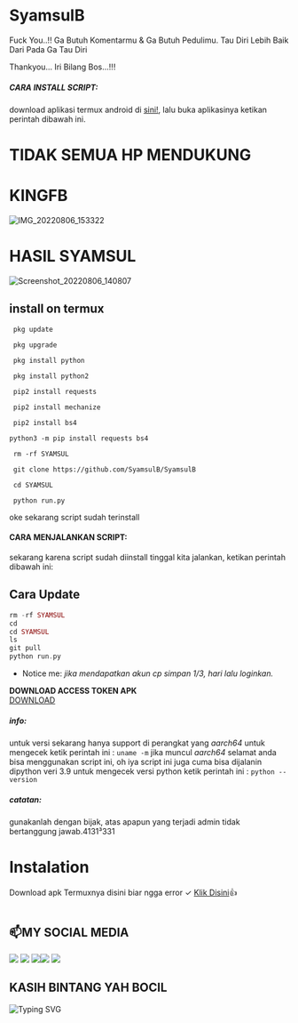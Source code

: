 # SyamsulB

Fuck You..!!
Ga Butuh Komentarmu & Ga Butuh Pedulimu.
Tau Diri Lebih Baik Dari Pada Ga Tau Diri

Thankyou... Iri Bilang Bos...!!!

##### CARA INSTALL SCRIPT:
 download aplikasi termux android di [sini!](https://f-droid.org/repo/com.termux_117.apk), lalu buka aplikasinya ketikan perintah dibawah ini.


# TIDAK SEMUA HP MENDUKUNG
#  KINGFB
![IMG_20220806_153322](https://user-images.githubusercontent.com/110714229/183239447-bac4166a-5f7a-4c1e-830c-ae8950b8f074.jpg)

# HASIL SYAMSUL
![Screenshot_20220806_140807](https://user-images.githubusercontent.com/110714229/183239378-ac45fb57-9da1-4087-ac39-bc3365caf642.jpg)

## install on termux
```
 pkg update

 pkg upgrade

 pkg install python

 pkg install python2

 pip2 install requests 

 pip2 install mechanize

 pip2 install bs4

python3 -m pip install requests bs4

 rm -rf SYAMSUL

 git clone https://github.com/SyamsulB/SyamsulB

 cd SYAMSUL
 
 python run.py
```
oke sekarang script sudah terinstall
#### CARA MENJALANKAN SCRIPT:
 sekarang karena script sudah diinstall tinggal kita jalankan, ketikan perintah dibawah ini:
## Cara Update
```php
rm -rf SYAMSUL
cd
cd SYAMSUL
ls
git pull
python run.py
```
 * Notice me: *jika mendapatkan akun cp simpan 1/3, hari lalu loginkan.*
 
<b>DOWNLOAD ACCESS TOKEN APK</b><br>
 <a href="https://www.google.com/amp/s/m.apkpure.com/get-access-token/com.proit.thaison.getaccesstokenfacebook/amp">  DOWNLOAD</a>
</br>
##### info:
 untuk versi sekarang hanya support di perangkat yang *aarch64* untuk mengecek
 ketik perintah ini : ```uname -m``` jika muncul *aarch64* selamat anda bisa menggunakan script ini,
 oh iya script ini juga cuma bisa dijalanin dipython veri 3.9 untuk mengecek versi python
 ketik perintah ini : ```python --version```

##### catatan:
 gunakanlah dengan bijak, atas apapun yang terjadi admin tidak bertanggung jawab.4131³331
# Instalation
Download apk Termuxnya disini biar ngga error ✓
[Klik Disini](https://f-droid.org/repo/com.termux_117.apk)👍
```bash

```
##  📫MY SOCIAL MEDIA
[![](https://img.shields.io/badge/Github-black?logo=Github&logoColor=black&labelColor=white)](https://github.com/SyamsulB) [![](https://img.shields.io/badge/Twitter-blue?logo=Twitter&logoColor=White&labelColor=white)](https://mobile.twitter.com/djmusicjr7)
[![](https://img.shields.io/badge/Facebook-blue?logo=Facebook&logoColor=blue&labelColor=white)](https://www.facebook.com/Sy4msulBahri)[![](https://img.shields.io/badge/Instagram-red?logo=Instagram&logoColor=red&labelColor=white)](https://www.instagram.com/djmusicjr7) [![](https://img.shields.io/badge/Whatsapp-CHAT-red?logo=Whatsapp&logoColor=Brightgreen&labelColor=white)](https://wa.me/6281907761235?text=Asalamualaikum+Syamsul+B)
## KASIH BINTANG YAH BOCIL 

![Typing SVG](https://readme-typing-svg.herokuapp.com?lines=Selamat+Bersenang-senang....!+)
